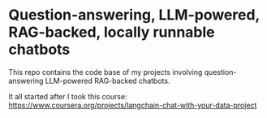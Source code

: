 # Question-answering, LLM-powered, RAG-backed, locally runnable chatbots

This repo contains the code base of my projects involving question-answering LLM-powered RAG-backed chatbots.

It all started after I took this course: https://www.coursera.org/projects/langchain-chat-with-your-data-project
